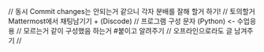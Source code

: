 //  동시 Commit changes는 안되는거 같으니 각자 분배를 잘해 할거 하기!
//  토의할거 Mattermost에서 채팅남기기 + (Discode)
//  프로그램 구성 문자 (Python) <- 수업응용 
//  모르는거 같이 구성했음 하는거 #붙이고 알려주기
//  오프라인으로라도 글 남겨주기
//  
